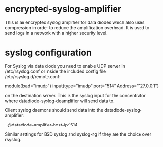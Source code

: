 # encrypted-syslog-amplifier
This is an encrypted syslog amplifier for data diodes which also uses compression in order to reduce the amplification overhead. It is used to send logs in a network with a higher security level.

# syslog configuration

For Syslog via data diode you need to enable UDP server in /etc/rsyslog.conf or inside the included config file /etc/rsyslog.d/remote.conf:

module(load="imudp")
input(type="imudp" port="514" Address="127.0.0.1")

on the destination server. This is the syslog input for the concentrator where datadiode-syslog-deamplifier will send data to. 

Client syslog daemons should send data into the datadiode-syslog-amplifier:

*.* @datadiode-amplifier-host-ip:1514

 Similar settings for BSD syslog and syslog-ng if they are the choice over rsyslog.

